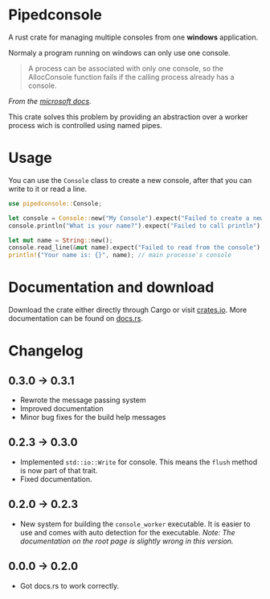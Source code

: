 
# Pipedconsole

A rust crate for managing multiple consoles from one **windows** application.

Normaly a program running on windows can only use one console.
> A process can be associated with only one console, so the AllocConsole 
> function fails if the calling process already has a console.

_From the [microsoft docs]._

This crate solves this problem by providing an abstraction over a worker process
wich is controlled using named pipes.

# Usage

You can use the `Console` class to create a new console, after that
you can write to it or read a line.

```rust
use pipedconsole::Console;

let console = Console::new("My Console").expect("Failed to create a new console");
console.println("What is your name?").expect("Failed to call println"); // a seperate console window

let mut name = String::new();
console.read_line(&mut name).expect("Failed to read from the console");
println!("Your name is: {}", name); // main processe's console
```

# Documentation and download

Download the crate either directly through Cargo or visit [crates.io].
More documentation can be found on [docs.rs].

# Changelog

## 0.3.0 -> 0.3.1
- Rewrote the message passing system
- Improved documentation
- Minor bug fixes for the build help messages

## 0.2.3 -> 0.3.0
- Implemented `std::io::Write` for console. This means the `flush` method is now part of that trait.
- Fixed documentation.

## 0.2.0 -> 0.2.3
- New system for building the `console_worker` executable.
  It is easier to use and comes with auto detection for the executable.
  *Note: The documentation on the root page is slightly wrong in this version.*

## 0.0.0 -> 0.2.0
- Got docs.rs to work correctly.

[docs.rs]: https://docs.rs/pipedconsole
[crates.io]: https://crates.io/crates/pipedconsole
[microsoft docs]: https://docs.microsoft.com/en-us/windows/console/allocconsole
